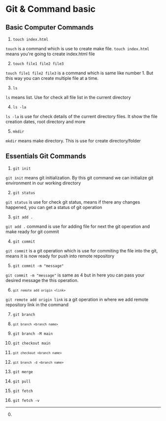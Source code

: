 # Git & Command basic

## Basic Computer Commands
1. `touch index.html`
<p><code>touch</code> is a command which is use to create make file. <code>touch index.html</code> means you're going to create index.html file</p>

2. `touch file1 file2 file3`
<p><code>touch file1 file2 file3</code> is a command which is same like number 1. But this way you can create multiple file at a time. </p>

3. <code>ls</code>
<p><code>ls</code> means list. Use for check all file list in the current directory</p>

4. <code>ls -la</code>
<p><code>ls -la</code> is use for check details of the current directory files. It show the file creation dates, root directory and more</p>

5. <code>mkdir</code>
<p><code>mkdir</code> means make directory. This is use for create directory/folder</p>

## Essentials Git Commands
1. <code>git init</code>
<p><code>git init</code> means git initialization. By this git command we can initialize git environment in our working directory</p>

2. <code>git status</code>
<p><code>git status</code> is use for check git status, means if there any changes happened, you can get a status of git operation</p>

3. <code>git add .</code>
<p><code>git add .</code> command is use for adding file for next the git operation and make ready for git commit</p>

4. <code>git commit</code>
<p><code>git commit</code> is a git operation which is use for commiting the file into the git, means it is now ready for push into remote repository</p>

5. <code>git commit -m "message"</code>
<p><code>git commit -m "message"</code> is same as 4  but in here you can pass your desired message the this operation.</p>

6. <code>`git remote add origin <link> `</code>
<p> <code>git remote add origin link</code> is a git operation in where we add remote repository link in the command</p>

7. <code>git branch</code>
<p><code></code></p>

8. <code>`git branch <branch name>`</code>
<p><code></code></p>

9. <code>git branch -M main</code>
<p><code></code></p>

10. <code>git checkout main</code>
<p><code></code></p>

11. <code>`git checkout <branch name>`</code>
<p><code></code></p>

12. <code>`git branch -d <branch name>`</code>
<p><code></code></p>

13. <code>git merge</code>
<p><code></code></p>

14. <code>git pull</code>
<p><code></code></p>

15. <code>git fetch</code>
<p><code></code></p>

16. <code>git fetch -v</code>
<p><code></code></p>

--------------------
0. <code></code>
<p><code></code></p>
